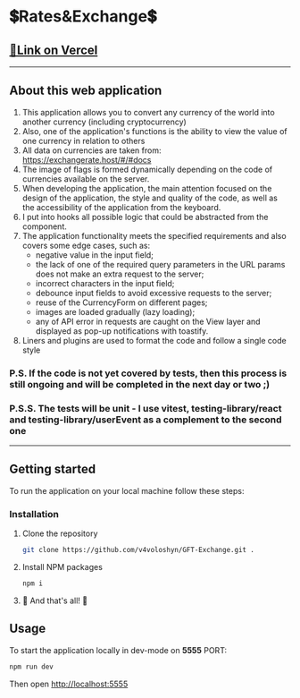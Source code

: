 # 💲Rates&Exchange💲

## [🔗Link on Vercel](https://gft-exchange.vercel.app/)

<hr/>

## About this web application

1. This application allows you to convert any currency of the world into another currency (including cryptocurrency)
2. Also, one of the application's functions is the ability to view the value of one currency in relation to others
3. All data on currencies are taken from: https://exchangerate.host/#/#docs
4. The image of flags is formed dynamically depending on the code of currencies available on the server.
5. When developing the application, the main attention focused on the design of the application, the style and quality of the code, as well as the accessibility of the application from the keyboard.
6. I put into hooks all possible logic that could be abstracted from the component.
7. The application functionality meets the specified requirements and also covers some edge cases, such as:
   - negative value in the input field;
   - the lack of one of the required query parameters in the URL params does not make an extra request to the server;
   - incorrect characters in the input field;
   - debounce input fields to avoid excessive requests to the server;
   - reuse of the CurrencyForm on different pages;
   - images are loaded gradually (lazy loading);
   - any of API error in requests are caught on the View layer and displayed as pop-up notifications with toastify.
8. Liners and plugins are used to format the code and follow a single code style

### P.S. If the code is not yet covered by tests, then this process is still ongoing and will be completed in the next day or two ;)

### P.S.S. The tests will be unit - I use vitest, testing-library/react and testing-library/userEvent as a complement to the second one

<hr/>

## Getting started

To run the application on your local machine follow these steps:

### Installation

1. Clone the repository
   ```sh
   git clone https://github.com/v4voloshyn/GFT-Exchange.git .
   ```
2. Install NPM packages
   ```sh
   npm i
   ```
3. 🏁 And that's all! 🙌

## Usage

To start the application locally in dev-mode on **5555** PORT:

```sh
npm run dev
```

Then open [http://localhost:5555](http://localhost:5555/)
